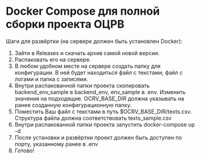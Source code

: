 # Docker Compose для полной сборки проекта ОЦРВ 
Шаги для развёртки (на сервере должен быть установлен Docker): 
1. Зайти в Releases и скачать архив самой новой версии.
2. Распаковать его на сервере.
3. В любом удобном месте на сервере создать папку для конфигурации. В ней будет находиться файл с текстами, файл с логами и папка с записями. 
4. Внутри распакованной папки проекта скопировать backend_env_sample в backend_env, env_sample в .env. Изменить значения на подходящие. OCRV_BASE_DIR должна указывать на ранее созданную конфигурационную папку. 
5. Поместить Ваш файл с текстами в путь $OCRV_BASE_DIR/texts.csv. Структура файла должна соответствовать texts_sample.csv
6. Внутри распакованной папки проекта запустить docker-compose up -d 
7. После установки и развёртки проект должен быть доступен по порту, указанному ранее в .env
8. Готово! 
